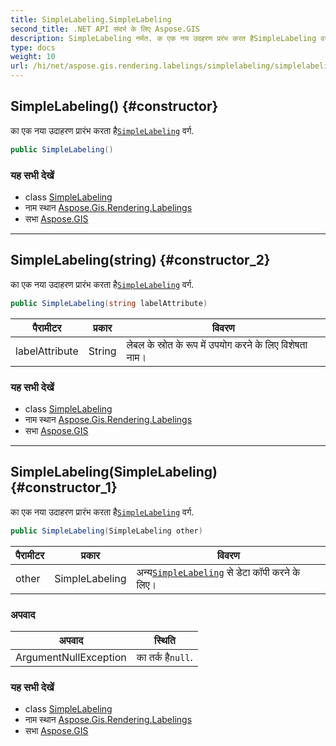 ```yaml
---
title: SimpleLabeling.SimpleLabeling
second_title: .NET API संदर्भ के लिए Aspose.GIS
description: SimpleLabeling नर्मत. क एक नय उदहरण प्ररंभ करत हैSimpleLabeling वर्ग.
type: docs
weight: 10
url: /hi/net/aspose.gis.rendering.labelings/simplelabeling/simplelabeling/
---
```

## SimpleLabeling() {#constructor}

का एक नया उदाहरण प्रारंभ करता है[`SimpleLabeling`](../) वर्ग.

```csharp
public SimpleLabeling()
```

### यह सभी देखें

* class [SimpleLabeling](../)
* नाम स्थान [Aspose.Gis.Rendering.Labelings](../../simplelabeling/)
* सभा [Aspose.GIS](../../../)

---

## SimpleLabeling(string) {#constructor_2}

का एक नया उदाहरण प्रारंभ करता है[`SimpleLabeling`](../) वर्ग.

```csharp
public SimpleLabeling(string labelAttribute)
```

| पैरामीटर | प्रकार | विवरण |
| --- | --- | --- |
| labelAttribute | String | लेबल के स्रोत के रूप में उपयोग करने के लिए विशेषता नाम। |

### यह सभी देखें

* class [SimpleLabeling](../)
* नाम स्थान [Aspose.Gis.Rendering.Labelings](../../simplelabeling/)
* सभा [Aspose.GIS](../../../)

---

## SimpleLabeling(SimpleLabeling) {#constructor_1}

का एक नया उदाहरण प्रारंभ करता है[`SimpleLabeling`](../) वर्ग.

```csharp
public SimpleLabeling(SimpleLabeling other)
```

| पैरामीटर | प्रकार | विवरण |
| --- | --- | --- |
| other | SimpleLabeling | अन्य[`SimpleLabeling`](../) से डेटा कॉपी करने के लिए। |

### अपवाद

| अपवाद | स्थिति |
| --- | --- |
| ArgumentNullException | का तर्क है`null`. |

### यह सभी देखें

* class [SimpleLabeling](../)
* नाम स्थान [Aspose.Gis.Rendering.Labelings](../../simplelabeling/)
* सभा [Aspose.GIS](../../../)



